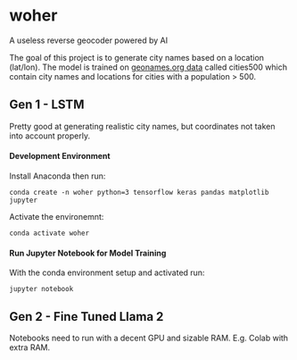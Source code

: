 # woher
 A useless reverse geocoder powered by AI

 The goal of this project is to generate city names based on a location (lat/lon).
 The model is trained on [geonames.org data](http://download.geonames.org/export/dump/readme.txt) called cities500
 which contain city names and locations for cities with a population > 500.

## Gen 1 - LSTM
Pretty good at generating realistic city names, but coordinates not taken into account properly.

#### Development Environment
Install Anaconda then run:

```conda create -n woher python=3 tensorflow keras pandas matplotlib jupyter```

Activate the environemnt:

```conda activate woher```

#### Run Jupyter Notebook for Model Training
With the conda environment setup and activated run:

```jupyter notebook```

## Gen 2 - Fine Tuned Llama 2
Notebooks need to run with a decent GPU and sizable RAM. E.g. Colab with extra RAM.
